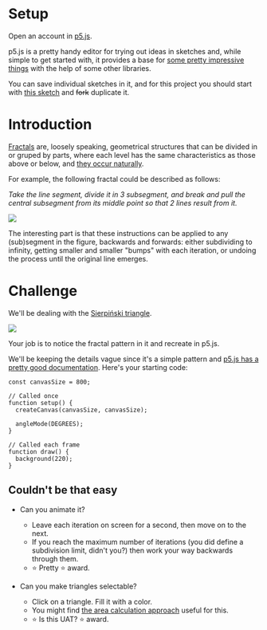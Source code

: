 # Setup

Open an account in [p5.js](https://editor.p5js.org/).

p5.js is a pretty handy editor for trying out ideas in sketches and, while simple to get started with, it provides a base for [some pretty impressive things](https://showcase.p5js.org/#/2021-All/The-ASL-Machine/) with the help of some other libraries.

You can save individual sketches in it, and for this project you should start with [this sketch](https://editor.p5js.org/carlos.romero.breto/sketches/Wloggt0jQ) and ~~fork~~ duplicate it.

# Introduction

[Fractals](https://en.wikipedia.org/wiki/Fractal_curve) are, loosely speaking, geometrical structures that can be divided in or gruped by parts, where each level has the same characteristics as those above or below, and [they occur naturally](https://webecoist.momtastic.com/2008/09/07/17-amazing-examples-of-fractals-in-nature/).

For example, the following fractal could be described as follows:

*Take the line segment, divide it in 3 subsegment, and break and pull the central subsegment from its middle point so that 2 lines result from it.*

![](https://georgemdallas.files.wordpress.com/2014/05/fractal4.jpg)

The interesting part is that these instructions can be applied to any (sub)segment in the figure, backwards and forwards: either subdividing to infinity, getting smaller and smaller "bumps" with each iteration, or undoing the process until the original line emerges.

# Challenge

We'll be dealing with the [Sierpiński triangle](https://en.wikipedia.org/wiki/Sierpi%C5%84ski_triangle).

![](https://upload.wikimedia.org/wikipedia/commons/thumb/a/ad/Sierpinski-Trigon-7.svg/1024px-Sierpinski-Trigon-7.svg.png)

Your job is to notice the fractal pattern in it and recreate in p5.js.

We'll be keeping the details vague since it's a simple pattern and [p5.js has a pretty good documentation](https://p5js.org/reference/). Here's your starting code:

```
const canvasSize = 800;

// Called once
function setup() {
  createCanvas(canvasSize, canvasSize);

  angleMode(DEGREES);
}

// Called each frame
function draw() {
  background(220);
}
```

## Couldn't be that easy

* Can you animate it?
  * Leave each iteration on screen for a second, then move on to the next.
  * If you reach the maximum number of iterations (you did define a subdivision limit, didn't you?) then work your way backwards through them.
  * ⭐ Pretty ⭐ award.

* Can you make triangles selectable?
  * Click on a triangle. Fill it with a color.
  * You might find [the area calculation approach](https://www.geeksforgeeks.org/check-whether-a-given-point-lies-inside-a-triangle-or-not/) useful for this.
  * ⭐ Is this UAT? ⭐ award.
